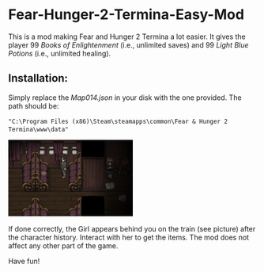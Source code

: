 # Fear-Hunger-2-Termina-Easy-Mod
This is a mod making Fear and Hunger 2 Termina a lot easier.
It gives the player 99 _Books of Enlightenment_ (i.e., unlimited saves) and 99 _Light Blue Potions_ (i.e., unlimited healing).

## Installation:
Simply replace the _Map014.json_ in your disk with the one provided. 
The path should be: 
    
    "C:\Program Files (x86)\Steam\steamapps\common\Fear & Hunger 2 Termina\www\data"

<img src="./girl_location.png" style="width:50%" title="The mod in action">

If done correctly, the Girl appears behind you on the train (see picture) after the character history. Interact with her to get the items. 
The mod does not affect any other part of the game.

Have fun!
